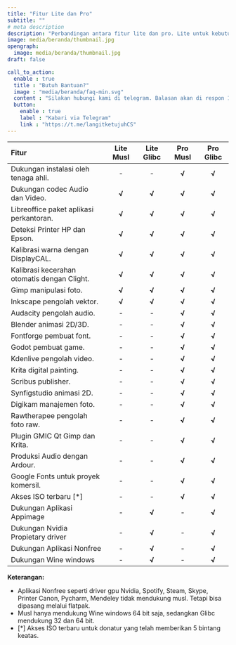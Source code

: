 ```yaml
---
title: "Fitur Lite dan Pro"
subtitle: ""
# meta description
description: "Perbandingan antara fitur lite dan pro. Lite untuk kebutuhan sederhana, sedangkan pro untuk kebutuhan profesional."
image: media/beranda/thumbnail.jpg
opengraph:
  image: media/beranda/thumbnail.jpg
draft: false

call_to_action:
  enable : true
  title : "Butuh Bantuan?"
  image : "media/beranda/faq-min.svg"
  content : "Silakan hubungi kami di telegram. Balasan akan di respon 1x3 jam."
  button:
    enable : true
    label : "Kabari via Telegram"
    link : "https://t.me/langitketujuhCS"
---
```


**Fitur** | **Lite Musl** | **Lite Glibc** | **Pro Musl** | **Pro Glibc**
:--- | :---: | :---: | :---: | :---:
Dukungan instalasi oleh tenaga ahli. | - | -  | **√** | **√**
Dukungan codec Audio dan Video. | **√** | **√** | **√** | **√**
Libreoffice paket aplikasi perkantoran. | **√** | **√** | **√** | **√**
Deteksi Printer HP dan Epson. | **√** | **√** | **√** | **√**
Kalibrasi warna dengan DisplayCAL. | **√** | **√** | **√** | **√**
Kalibrasi kecerahan otomatis dengan Clight. | **√** | **√** | **√** | **√**
Gimp manipulasi foto. | **√** | **√** | **√** | **√**
Inkscape pengolah vektor. | **√** | **√** | **√** | **√**
Audacity pengolah audio. | - | -  | **√** | **√**
Blender animasi 2D/3D. | - | -  | **√** | **√**
Fontforge pembuat font. | - | -  | **√** | **√**
Godot pembuat game. | - | -  | **√** | **√**
Kdenlive pengolah video. | - | -  | **√** | **√**
Krita digital painting. | - | -  | **√** | **√**
Scribus publisher. | - | -  | **√** | **√**
Synfigstudio animasi 2D. | - | -  | **√** | **√**
Digikam manajemen foto. | - | -  | **√** | **√**
Rawtherapee pengolah foto raw. | - | -  | **√** | **√**
Plugin GMIC Qt Gimp dan Krita. | - | -  | **√** | **√**
Produksi Audio dengan Ardour. | - | -  | **√** | **√**
Google Fonts untuk proyek komersil. | - | -  | **√** | **√**
Akses ISO terbaru [*] | -  | - | **√**  | **√**
Dukungan Aplikasi Appimage | - | **√** | -   | **√**
Dukungan Nvidia Propietary driver | - | **√** | -   | **√**
Dukungan Aplikasi Nonfree  | - | **√** | -   | **√**
Dukungan Wine windows | - | **√** | -  | **√**

**Keterangan:**

- Aplikasi Nonfree seperti driver gpu Nvidia, Spotify, Steam, Skype, Printer Canon, Pycharm, Mendeley tidak mendukung musl. Tetapi bisa dipasang melalui flatpak.
- Musl hanya mendukung Wine windows 64 bit saja, sedangkan Glibc mendukung 32 dan 64 bit.
- [*] Akses ISO terbaru untuk donatur yang telah memberikan 5 bintang keatas.

